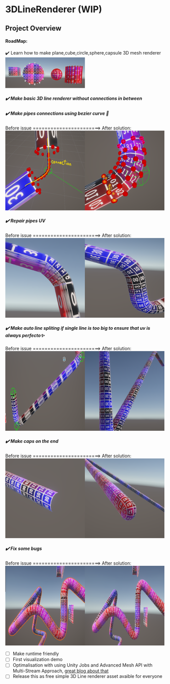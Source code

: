 # 3DLineRenderer (WIP)
## Project Overview  <br>
#### RoadMap:

:heavy_check_mark: Learn how to make plane,cube,circle,sphere,capsule 3D mesh renderer <br>
<img src="ReadmeAssets/Primitive3DShapes.png" width=250><br>

##### :heavy_check_mark: Make basic 3D line renderer without connections in between <br>

##### :heavy_check_mark: Make pipes connections using bezier curve 🤔<br>
Before issue =======================> After solution:<br>
<img src="ReadmeAssets/pipesConnections.png" width=250 height=250 align='left'>
<img src="ReadmeAssets/pipesConnectionsSolution.png" width=250 height=250> <br>

##### :heavy_check_mark: Repair pipes UV<br>
Before issue =======================> After solution:<br>
<img src="ReadmeAssets/uvIssue.png" width=250 height=250 align='left'>
<img src="ReadmeAssets/uvIssueSolved.png" width=250 height=250> <br>

##### :heavy_check_mark: Make auto line spliting if single line is too big to ensure that uv is always perfecto✨<br>
Before issue =======================> After solution:<br>
<img src="ReadmeAssets/autolineSpliting.png" width=250 height=250 align='left'>
<img src="ReadmeAssets/autolineSplitingSolved.png" width=250 height=250> <br>
##### :heavy_check_mark: Make caps on the end<br>
Before issue =======================> After solution:<br>
<img src="ReadmeAssets/PipesCap.png" width=250 height=250 align='left'> 
<img src="ReadmeAssets/PipesCapSolved.png" width=250 height=250 ><br>

##### :heavy_check_mark:  Fix some bugs<br>
Before issue =======================> After solution:<br>
<img src="ReadmeAssets/Bugged.png" width=250 height=250 align='left'> 
<img src="ReadmeAssets/BugFixed.png" width=250 height=250 ><br>
- [ ] Make runtime friendly<br>
- [ ] First visualization demo<br>
- [ ] Optimalisation with using Unity Jobs and Advanced Mesh API with Multi-Stream Approach, <a href="https://catlikecoding.com/unity/tutorials/procedural-meshes/creating-a-mesh/">great blog about that</a><br>
- [ ] Release this as free simple 3D Line renderer asset avaible for everyone <br>
